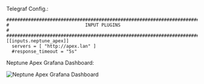 Telegraf Config.:


    ###############################################################################
    #                            INPUT PLUGINS                                    #
    ###############################################################################
    [[inputs.neptune_apex]]
      servers = [ "http://apex.lan" ]
      #response_timeout = "5s"

Neptune Apex Grafana Dashboard:

![Neptune Apex Grafana Dashboard](https://i.imgur.com/KTfPB8i.png)
